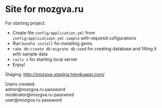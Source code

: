 # Site for mozgva.ru

For starting project:

* Create file ```config/application.yml``` from ```config/applicatiopn.yml.sample``` with required cofigurations
* Run ```bundle install``` for installing gems
* ```rake db:create db:migrate db:seed``` for creating database and filling it with sample data
* ```rails s``` for starting local server
* Enjoy!

Staging: http://mozgva-staging.herokuapp.com/


Users created:<br>
admin@<span>mozgva.ru</span> password<br>
moderator@<span>mozgva.ru</span> password<br>
user@<span>mozgva.ru</span> password<br>
